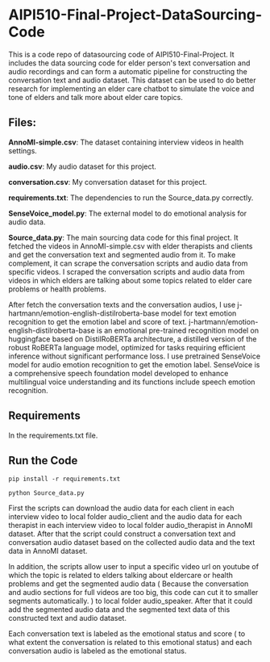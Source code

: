 # AIPI510-Final-Project-DataSourcing-Code

This is a code repo of datasourcing code of AIPI510-Final-Project. It includes the data sourcing code for elder person's text conversation and audio recordings and can form a automatic pipeline for constructing the conversation text and audio dataset. This dataset can be used to do better research for implementing an elder care chatbot to simulate the voice and tone of elders and talk more about elder care topics.  

## Files:
**AnnoMI-simple.csv**: The dataset containing interview videos in health settings.    
    
**audio.csv**: My audio dataset for this project.   

**conversation.csv**: My conversation dataset for this project.   

**requirements.txt**: The dependencies to run the Source_data.py correctly.     

**SenseVoice_model.py**: The external model to do emotional analysis for audio data.    

**Source_data.py**: The main sourcing data code for this final project. It fetched the videos in AnnoMI-simple.csv with elder therapists and clients and get the conversation text and segmented audio from it. To make complement, it can scrape the conversation scripts and audio data from specific videos. I scraped the conversation scripts and audio data from videos in which elders are talking about some topics related to elder care problems or health problems.    

After fetch the conversation texts and the conversation audios, I use j-hartmann/emotion-english-distilroberta-base model for text emotion recognition to get the emotion label and score of text. j-hartmann/emotion-english-distilroberta-base is an emotional pre-trained recognition model on huggingface based on DistilRoBERTa architecture, a distilled version of the robust RoBERTa language model, optimized for tasks requiring efficient inference without significant performance loss. I use pretrained SenseVoice model for audio emotion recognition to get the emotion label. SenseVoice is a comprehensive speech foundation model developed to enhance multilingual voice understanding and its functions include speech emotion recognition.

## Requirements 

In the requirements.txt file.   

## Run the Code

```pip install -r requirements.txt```

```python Source_data.py```

First the scripts can download the audio data for each client in each interview video to local folder audio_client and the audio data for each therapist in each interview video to local folder audio_therapist in AnnoMI dataset. After that the script could construct a conversation text and conversation audio dataset based on the collected audio data and the text data in AnnoMI dataset.     
      
In addition, the scripts allow user to input a specific video url on youtube of which the topic is related to elders talking about eldercare or health problems and get the segmented audio data ( Because the conversation and audio sections for full videos are too big, this code can cut it to smaller segments automatically. ) to local folder audio_speaker. After that it could add the segmented audio data and the segmented text data of this constructed text and audio dataset.      
       
Each conversation text is labeled as the emotional status and score ( to what extent the conversation is related to this emotional status) and each conversation audio is labeled as the emotional status.    

